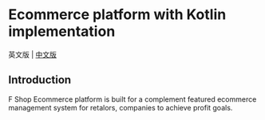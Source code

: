 # Ecommerce platform with Kotlin implementation

英文版 | [中文版](https://github.com/zxuqian/fshop/blob/master/README_ZH_CN.md)

## Introduction

F Shop Ecommerce platform is built for a complement featured ecommerce management system for retalors, companies to achieve profit goals.